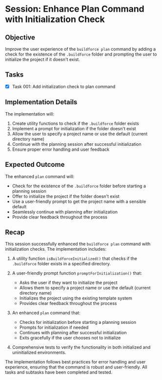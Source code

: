 # Session: Enhance Plan Command with Initialization Check

## Objective

Improve the user experience of the `buildforce plan` command by adding a check for the existence of the `.buildforce` folder and prompting the user to initialize the project if it doesn't exist.

## Tasks

- [x] Task 001: Add initialization check to plan command

## Implementation Details

The implementation will:

1. Create utility functions to check if the `.buildforce` folder exists
2. Implement a prompt for initialization if the folder doesn't exist
3. Allow the user to specify a project name or use the default (current directory name)
4. Continue with the planning session after successful initialization
5. Ensure proper error handling and user feedback

## Expected Outcome

The enhanced `plan` command will:

- Check for the existence of the `.buildforce` folder before starting a planning session
- Offer to initialize the project if the folder doesn't exist
- Use a user-friendly prompt to get the project name with a sensible default
- Seamlessly continue with planning after initialization
- Provide clear feedback throughout the process

## Recap

This session successfully enhanced the `buildforce plan` command with initialization checks. The implementation includes:

1. A utility function `isBuildforceInitialized()` that checks if the `.buildforce` folder exists in a specified directory.

2. A user-friendly prompt function `promptForInitialization()` that:

   - Asks the user if they want to initialize the project
   - Allows them to specify a project name or use the default (current directory name)
   - Initializes the project using the existing template system
   - Provides clear feedback throughout the process

3. An enhanced `plan` command that:

   - Checks for initialization before starting a planning session
   - Prompts for initialization if needed
   - Continues with planning after successful initialization
   - Exits gracefully if the user chooses not to initialize

4. Comprehensive tests to verify the functionality in both initialized and uninitialized environments.

The implementation follows best practices for error handling and user experience, ensuring that the command is robust and user-friendly. All tasks and subtasks have been completed and tested.
